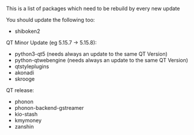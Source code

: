 This is a list of packages which need to be rebuild by every new update

You should update the following too:
* shiboken2

QT Minor Update (eg 5.15.7 -> 5.15.8):

* python3-qt5 (needs always an update to the same QT Version)
* python-qtwebengine (needs always an update to the same QT Version)
* qtstyleplugins
* akonadi
* skrooge
<!-- * hedgewars -->
<!-- * liteide -->
<!-- * dnscrypt-proxy-gui -->
<!-- * qt5ct -->
<!-- * eqonomize -->
<!-- * python-pyotherside -->

QT release: 

* phonon
* phonon-backend-gstreamer
* kio-stash
* kmymoney
* zanshin
